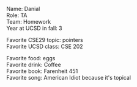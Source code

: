 Name: Danial  
Role: TA  
Team: Homework  
Year at UCSD in fall: 3

Favorite CSE29 topic: pointers  
Favorite UCSD class: CSE 202

Favorite food: eggs  
Favorite drink: Coffee  
Favorite book: Farenheit 451  
Favorite song: American Idiot because it's topical